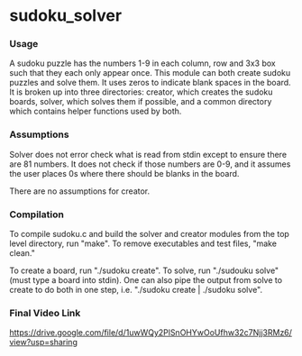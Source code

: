 # sudoku_solver

### Usage
A sudoku puzzle has the numbers 1-9 in each column, row and 3x3 box such that they each only appear once. This module can both create sudoku puzzles and solve them. It uses zeros to indicate blank spaces in the board. It is broken up into three directories: creator, which creates the sudoku boards, solver, which solves them if possible, and a common directory which contains helper functions used by both. 

### Assumptions
Solver does not error check what is read from stdin except to ensure there are 81 numbers. It does not check if those numbers are 0-9, and it assumes the user places 0s where there should be blanks in the board. 

There are no assumptions for creator.  


### Compilation
To compile sudoku.c and build the solver and creator modules from the top level directory, run "make". To remove executables and test files, "make clean."

To create a board, run "./sudoku create". To solve, run "./sudouku solve" (must type a board into stdin). One can also pipe the output from solve to create to do both in one step, i.e. "./sudoku create | ./sudoku solve". 

### Final Video Link
https://drive.google.com/file/d/1uwWQy2PlSnOHYwOoUfhw32c7Njj3RMz6/view?usp=sharing
